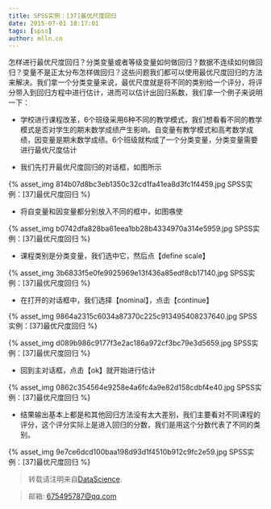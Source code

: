 ```yaml
---
title: SPSS实例：[37]最优尺度回归
date: 2015-07-01 18:17:01
tags: [spss]
author: mlln.cn
---
```

怎样进行最优尺度回归？分类变量或者等级变量如何做回归？数据不连续如何做回归？变量不是正太分布怎样做回归？这些问题我们都可以使用最优尺度回归的方法来解决。我们拿一个分类变量来说，最优尺度就是将不同的类别给一个评分，将评分带入到回归方程中进行估计，进而可以估计出回归系数，我们拿一个例子来说明一下：

- 学校进行课程改革，6个班级采用6种不同的教学模式，我们想看看不同的教学模式是否对学生的期末数学成绩产生影响，自变量有教学模式和高考数学成绩，因变量是期末数学成绩。6个班级就构成了一个分类变量，分类变量需要进行最优尺度估计

- 我们先打开最优尺度回归的对话框，如图所示

{% asset_img 814b07d8bc3eb1350c32cd1fa41ea8d3fc1f4459.jpg SPSS实例：[37]最优尺度回归 %}

- 将自变量和因变量都分别放入不同的框中，如图嗾使

{% asset_img b0742dfa828ba61eea1bb28b4334970a314e5959.jpg SPSS实例：[37]最优尺度回归 %}

- 课程类别是分类变量，我们选中它，然后点【define scale】

{% asset_img 3b6833f5e0fe9925969e13f436a85edf8cb17140.jpg SPSS实例：[37]最优尺度回归 %}

- 在打开的对话框中，我们选择【nominal】，点击【continue】

{% asset_img 9864a2315c6034a87370c225c913495408237640.jpg SPSS实例：[37]最优尺度回归 %}

{% asset_img d089b986c9177f3e2ac186a972cf3bc79e3d5659.jpg SPSS实例：[37]最优尺度回归 %}

- 回到主对话框，点击【ok】就开始进行估计

{% asset_img 0862c354564e9258e4a6fc4a9e82d158cdbf4e40.jpg SPSS实例：[37]最优尺度回归 %}

- 结果输出基本上都是和其他回归方法没有太大差别，我们主要看对不同课程的评分，这个评分实际上是进入回归的分数，我们是用这个分数代表了不同的类别。

{% asset_img 9e7ce6dcd100baa198d93d1f4510b912c9fc2e59.jpg SPSS实例：[37]最优尺度回归 %}

> 转载请注明来自[DataScience](http://mlln.cn).

> 邮箱: 675495787@qq.com 
